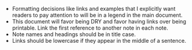 - Formatting decisions like links and examples that I explicitly want readers to pay attention to will be in a legend in the main document.
- This document will favor being DRY and favor having links over being printable. Link the first reference to another note in each note.
- Note names and headings should be in title case.
- Links should be lowercase if they appear in the middle of a sentence.